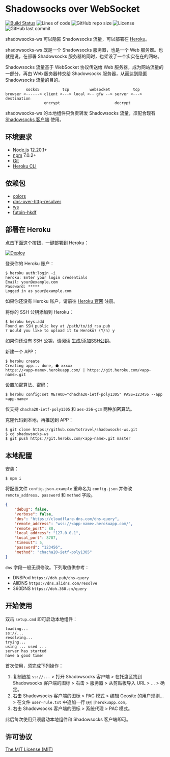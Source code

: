 
# Shadowsocks over WebSocket

[![Build Status](https://travis-ci.org/totravel/shadowsocks-ws.svg?branch=master)](https://travis-ci.org/totravel/shadowsocks-ws)
![Lines of code](https://img.shields.io/tokei/lines/github/totravel/shadowsocks-ws)
![GitHub repo size](https://img.shields.io/github/repo-size/totravel/shadowsocks-ws)
![License](https://img.shields.io/github/license/totravel/shadowsocks-ws)
![GitHub last commit](https://img.shields.io/github/last-commit/totravel/shadowsocks-ws)

shadowsocks-ws 可以隐匿 Shadowsocks 流量，可以部署在 [Heroku](https://www.heroku.com/)。

shadowsocks-ws 既是一个 Shadowsocks 服务器，也是一个 Web 服务器。也就是说，在部署 Shadowsocks 服务器的同时，也架设了一个实实在在的网站。

Shadowsocks 流量基于 WebSocket 协议传送给 Web 服务器，成为网站流量的一部分，再由 Web 服务器转交给 Shadowsocks 服务器，从而达到隐匿 Shadowsocks 流量的目的。

```
         socks5          tcp         websocket          tcp
browser <------> client <---> local <-- gfw --> server <---> destination
                 encrypt                        decrypt
```

shadowsocks-ws 的本地组件只负责转发 Shadowsocks 流量，须配合现有 [Shadowsocks 客户端](https://github.com/shadowsocks/shadowsocks-windows) 使用。

## 环境要求

- [Node.js](https://nodejs.org/zh-cn/download/current) 12.20.1+
- [npm](https://nodejs.org/zh-cn/download/current) 7.0.2+
- [Git](https://gitforwindows.org/)
- [Heroku CLI](https://devcenter.heroku.com/articles/heroku-cli)

## 依赖包

- [colors](https://github.com/Marak/colors.js)
- [dns-over-http-resolver](https://github.com/vasco-santos/dns-over-http-resolver)
- [ws](https://github.com/websockets/ws)
- [futoin-hkdf](https://github.com/futoin/util-js-hkdf)

## 部署在 Heroku

点击下面这个按钮，一键部署到 Heroku：

[![Deploy](https://www.herokucdn.com/deploy/button.svg)](https://heroku.com/deploy)

登录你的 Heroku 账户：

```shell
$ heroku auth:login -i
heroku: Enter your login credentials
Email: your@example.com
Password: *****
Logged in as your@example.com
```

如果你还没有 Heroku 账户，请前往 [Heroku 官网](https://www.heroku.com/) 注册。

将你的 SSH 公钥添加到 Heroku：

```shell
$ heroku keys:add
Found an SSH public key at /path/to/id_rsa.pub
? Would you like to upload it to Heroku? (Y/n) y
```

如果你还没有 SSH 公钥，请阅读 [生成/添加SSH公钥](https://gitee.com/help/articles/4181)。

新建一个 APP：

```shell
$ heroku create
Creating app... done, ⬢ xxxxx
https://<app-name>.herokuapp.com/ | https://git.heroku.com/<app-name>.git
```

设置加密算法、密码：

```shell
$ heroku config:set METHOD="chacha20-ietf-poly1305" PASS=123456 --app <app-name>
```

仅支持 `chacha20-ietf-poly1305` 和 `aes-256-gcm` 两种加密算法。

克隆代码到本地，再推送到 APP：

```shell
$ git clone https://github.com/totravel/shadowsocks-ws.git
$ cd shadowsocks-ws
$ git push https://git.heroku.com/<app-name>.git master
```

## 本地配置

安装：

```shell
$ npm i
```

将配置文件 `config.json.example` 重命名为 `config.json` 并修改 `remote_address`、`password` 和 `method` 字段。

```json
{
    "debug": false,
    "verbose": false,
    "dns": "https://cloudflare-dns.com/dns-query",
    "remote_address": "wss://<app-name>.herokuapp.com/",
    "remote_port": 80,
    "local_address": "127.0.0.1",
    "local_port": 8787,
    "timeout": 5,
    "password": "123456",
    "method": "chacha20-ietf-poly1305"
}
```

`dns` 字段一般无须修改。下列取值供参考：

- DNSPod `https://doh.pub/dns-query`
- AliDNS `https://dns.alidns.com/resolve`
- 360DNS `https://doh.360.cn/query`

## 开始使用

双击 `setup.cmd` 即可启动本地组件：

```shell
loading...
ss://...
resolving...
trying...
using ... used ...
server has started
have a good time!
```

首次使用，须完成下列操作：

1. 复制链接 `ss://...` > 打开 Shadowsocks 客户端 > 在托盘区找到 Shadowsocks 客户端的图标 > 右击 > 服务器 > 从剪贴板导入 URL > ... > 确定。
1. 右击 Shadowsocks 客户端的图标 > PAC 模式 > 编辑 Geosite 的用户规则... > 在文件 `user-rule.txt` 中追加一行 `@@||herokuapp.com`。
1. 右击 Shadowsocks 客户端的图标 > 系统代理 > PAC 模式。

此后每次使用只须启动本地组件和 Shadowsocks 客户端即可。

## 许可协议

[The MIT License (MIT)](http://opensource.org/licenses/MIT)
